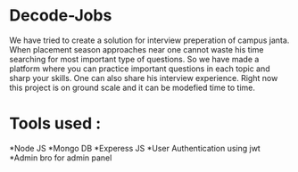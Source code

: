 # Decode-Jobs
We have tried to create a solution for interview preperation of campus janta. When placement season approaches near one cannot waste his time searching for most important type of questions. So we have made a platform where you can practice important questions in each topic and sharp your skills. One can also share his interview experience. Right now this project is on ground scale and it can be modefied time to time.
# Tools used :
*Node JS
*Mongo DB
*Experess JS
*User Authentication using jwt
*Admin bro for admin panel


